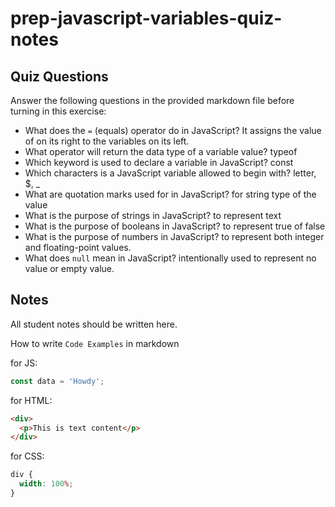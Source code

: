# prep-javascript-variables-quiz-notes

## Quiz Questions

Answer the following questions in the provided markdown file before turning in this exercise:

- What does the `=` (equals) operator do in JavaScript?
  It assigns the value of on its right to the variables on its left.
- What operator will return the data type of a variable value?
  typeof
- Which keyword is used to declare a variable in JavaScript?
  const
- Which characters is a JavaScript variable allowed to begin with?
  letter, $, \_
- What are quotation marks used for in JavaScript?
  for string type of the value
- What is the purpose of strings in JavaScript?
  to represent text
- What is the purpose of booleans in JavaScript?
  to represent true of false
- What is the purpose of numbers in JavaScript?
  to represent both integer and floating-point values.
- What does `null` mean in JavaScript?
  intentionally used to represent no value or empty value.

## Notes

All student notes should be written here.

How to write `Code Examples` in markdown

for JS:

```javascript
const data = 'Howdy';
```

for HTML:

```html
<div>
  <p>This is text content</p>
</div>
```

for CSS:

```css
div {
  width: 100%;
}
```
